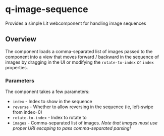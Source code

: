 # q-image-sequence

Provides a simple Lit webcomponent for handling image sequences

## Overview

The component loads a comma-separated list of images passed to the component into a view that moves forward / backward in the sequence of images by dragging in the UI or modifying the `rotate-to-index` or `index` properties.

### Parameters

The component takes a few parameters:
- `index` - Index to show in the sequence
- `reverse` - Whether to allow reversing in the sequence (ie, left-swipe from index=0) 
- `rotate-to-index` - Index to rotate to
- `images` - Comma-separated list of images. *Note that images must use proper URI escaping to pass comma-separated parsing!*
